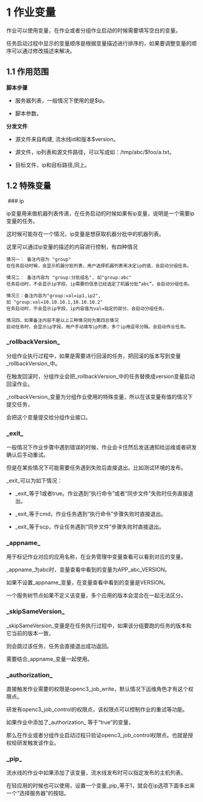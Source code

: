 # 1 作业变量


作业可以使用变量，在作业或者分组作业启动的时候需要填写空白的变量。

任务启动过程中显示的变量顺序是根据变量描述进行排序的，如果要调整变量的顺序可以通过修改描述来解决。

## 1.1 作用范围

**脚本步骤**

* 服务器列表，一般情况下使用的是$ip。

* 脚本参数。

**分发文件**

* 源文件来自构建, 流水线id和版本$version。

* 源文件，ip列表和源文件路径，可以写成如：/tmp/abc/$foo/a.txt。

* 目标文件，ip和目标路径,同上。

## 1.2 特殊变量

 ### ip

ip变量用来做机器列表传递，在任务启动的时候如果有ip变量，说明是一个需要ip变量的任务。

这时候可能存在一个情况，ip变量是想获取机器分批中的机器列表。

这里可以通过ip变量的描述的内容进行控制，有四种情况

```
情况一： 备注内容为 "group"
在任务启动时候，会显示机器分批列表，用户选择机器列表来决定ip的值，会启动分组任务。

情况二： 备注内容为 "group:分批组名", 如"group:abc"
任务启动时，不会显示ip字段，ip需要的信息已经选定了机器分批“abc”。会启动分组任务。

情况三：备注内容为"group:val=ip1,ip2",如 "group:val=10.10.10.1,10.10.10.2"
任务启动时，不会显示ip字段，ip内容值为val=指定的部分，会启动分组任务。

情况四，如果备注内容不是以上三种情况则为第四总情况
启动任务时，会显示ip字段，用户手动填写ip列表，多个ip用逗号分隔。会启动作业任务。
```

### \_rollbackVersion\_

分组作业执行过程中，如果是需要进行回滚的任务，把回滚的版本写到变量_rollbackVersion_中。

在触发回滚时，分组作业会把_rollbackVersion_中的任务替换成version变量启动回滚作业。

_rollbackVersion_变量为分组作业使用的特殊变量，所以在该变量有值的情况下提交任务，

会把这个变量提交给分组作业接口。

### \_exit\_

一般情况下作业步骤中遇到错误的时候，作业会卡住然后发送通知给运维或者研发确认后手动重试。

但是在某些情况下可能需要任务遇到失败后直接退出。比如测试环境的发布。

_exit_可以为如下情况：

* _exit_等于1或者true。作业遇到“执行命令”或者“同步文件”失败时任务直接退出。

* _exit_等于cmd，作业任务遇到“执行命令”步骤失败时直接退出。

* _exit_等于scp，作业任务遇到“同步文件”步骤失败时直接退出。

### \_appname\_

用于标记作业对应的应用名称，在业务管理中变量查看可以看到对应的变量。

_appname_为abc时，变量查看中看到的变量为APP_abc_VERSION。

如果不设置_appname_变量，在变量查看中看到的变量是VERSION。

一个服务树节点如果不定义该变量，多个应用的版本会混合在一起无法区分。

### \_skipSameVersion\_

_skipSameVersion_变量是在任务执行过程中，如果该分组要跑的任务的版本和它当前的版本一致，

则会跳过该任务，任务会直接退出成功返回。

需要结合_appname_变量一起使用。

### \_authorization\_

直接触发作业需要的权限是openc3_job_write，默认情况下运维角色才有这个权限点。

研发有openc3_job_control的权限点，该权限点可以控制作业的重试等功能。

如果作业中添加了_authorization_ 等于“true”的变量，

那么在作业或者分组作业启动过程只验证openc3_job_control权限点。也就是授权给研发触发该作业。

### \_pip\_

流水线的作业中如果添加了该变量，流水线发布时可以指定发布的主机列表。

在轻应用的时候也可以使用，设置一个变量_pip_等于1，就会在ip选项下面多出来一个“选择服务器”的按钮。